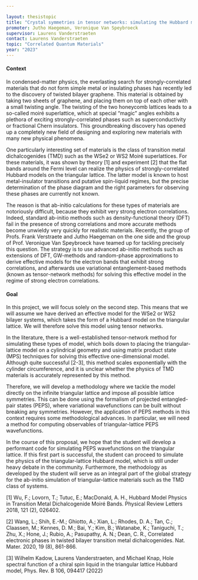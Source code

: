 ```yaml
---
layout: thesistopic
title: "Crystal symmetries in tensor networks: simulating the Hubbard model on the triangular lattice"
promoter: Jutho Haegeman, Veronique Van Speybroeck
supervisor: Laurens Vanderstraeten
contact: Laurens Vanderstraeten
topic: "Correlated Quantum Materials"
year: "2023"
---
```


#### Context

In condensed-matter physics, the everlasting search for strongly-correlated materials that do not form simple metal or insulating phases has recently led to the discovery of twisted bilayer graphene. This material is obtained by taking two sheets of graphene, and placing them on top of each other with a small twisting angle. The twisting of the two honeycomb lattices leads to a so-called moiré superlattice, which at special “magic” angles exhibits a plethora of exciting strongly-correlated phases such as superconductivity or fractional Chern insulators. This groundbreaking discovery has opened up a completely new field of designing and exploring new materials with many new physical phenomena.

One particularly interesting set of materials is the class of transition metal dichalcogenides (TMD) such as the WSe2 or WS2 Moiré superlattices. For these materials, it was shown by theory [1] and experiment [2] that the flat bands around the Fermi level can realize the physics of strongly-correlated Hubbard models on the triangular lattice. The latter model is known to host metal-insulator transitions and putative spin-liquid regimes, but the precise determination of the phase diagram and the right parameters for observing these phases are currently not known.

The reason is that ab-initio calculations for these types of materials are notoriously difficult, because they exhibit very strong electron correlations. Indeed, standard ab-initio methods such as density-functional theory (DFT) fail in the presence of strong correlations and more accurate methods become unwieldy very quickly for realistic materials. Recently, the group of Profs. Frank Verstraete and Jutho Haegeman on the one side and the group of Prof. Veronique Van Speybroeck have teamed up for tackling precisely this question. The strategy is to use advanced ab-initio methods such as extensions of DFT, GW-methods and random-phase approximations to derive effective models for the electron bands that exhibit strong correlations, and afterwards use variational entanglement-based methods (known as tensor-network methods) for solving this effective model in the regime of strong electron correlations.


#### Goal

In this project, we will focus solely on the second step. This means that we will assume we have derived an effective model for the WSe2 or WS2 bilayer systems, which takes the form of a Hubbard model on the triangular lattice. We will therefore solve this model using tensor networks.

In the literature, there is a well-established tensor-network method for simulating these types of model, which boils down to placing the triangular-lattice model on a cylindrical geometry and using matrix product state (MPS) techniques for solving this effective one-dimensional model. Although quite successful [2-3], this method scales exponentially with the cylinder circumference, and it is unclear whether the physics of TMD materials is accurately represented by this method.

Therefore, we will develop a methodology where we tackle the model directly on the infinite triangular lattice and impose all possible lattice symmetries. This can be done using the formalism of projected entangled-pair states (PEPS), where variational wavefunctions can be built without breaking any symmetries. However, the application of PEPS methods in this context requires some methodological advances. In particular, we will need a method for computing observables of triangular-lattice PEPS wavefunctions.

In the course of this proposal, we hope that the student will develop a performant code for simulating PEPS wavefunctions on the triangular lattice. If this first part is successful, the student can proceed to simulate the physics of the triangular-lattice Hubbard model, which is still under heavy debate in the community. Furthermore, the methodology as developed by the student will serve as an integral part of the global strategy for the ab-initio simulation of triangular-lattice materials such as the TMD class of systems.

[1] Wu, F.; Lovorn, T.; Tutuc, E.; MacDonald, A. H., Hubbard Model Physics in Transition Metal Dichalcogenide Moiré Bands. Physical Review Letters 2018, 121 (2), 026402.

[2] Wang, L.; Shih, E.-M.; Ghiotto, A.; Xian, L.; Rhodes, D. A.; Tan, C.; Claassen, M.; Kennes, D. M.; Bai, Y.; Kim, B.; Watanabe, K.; Taniguchi, T.; Zhu, X.; Hone, J.; Rubio, A.; Pasupathy, A. N.; Dean, C. R., Correlated electronic phases in twisted bilayer transition metal dichalcogenides. Nat. Mater. 2020, 19 (8), 861-866.

[3] Wilhelm Kadow, Laurens Vanderstraeten, and Michael Knap, Hole spectral function of a chiral spin liquid in the triangular lattice Hubbard model, Phys. Rev. B 106, 094417 (2022)
